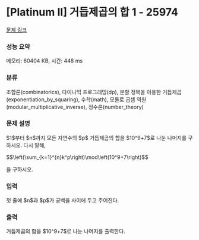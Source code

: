 # [Platinum II] 거듭제곱의 합 1 - 25974 

[문제 링크](https://www.acmicpc.net/problem/25974) 

### 성능 요약

메모리: 60404 KB, 시간: 448 ms

### 분류

조합론(combinatorics), 다이나믹 프로그래밍(dp), 분할 정복을 이용한 거듭제곱(exponentiation_by_squaring), 수학(math), 모듈로 곱셈 역원(modular_multiplicative_inverse), 정수론(number_theory)

### 문제 설명

<p>$1$부터 $n$까지 모든 자연수의 $p$ 거듭제곱의 합을 $10^9+7$로 나눈 나머지를 구하시오. 다시 말해,</p>

<p>$$\left(\sum_{k=1}^{n}k^p\right)\mod\left(10^9+7\right)$$</p>

<p>을 구하시오.</p>

### 입력 

 <p>첫 줄에 $n$과 $p$가 공백을 사이에 두고 주어진다.</p>

### 출력 

 <p>거듭제곱의 합을 $10^9+7$로 나눈 나머지를 출력한다.</p>

